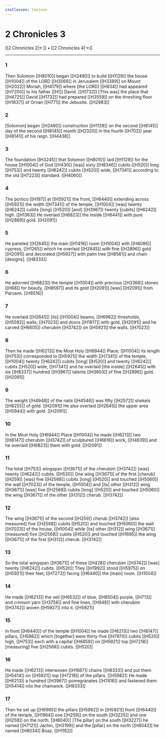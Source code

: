 ```yaml
---
cssClasses: lexicon
---
```


# 2 Chronicles 3

[[2 Chronicles 2|←]] • [[2 Chronicles 4|→]]

---

### 1
Then Solomon [[H8010]] began [[H2490]] to build [[H1129]] the house [[H1004]] of the LORD [[H3069]] in Jerusalem [[H3389]] on Mount [[H2022]] Moriah, [[H4179]] where [the LORD] [[H834]] had appeared [[H7200]] to his father [[H1]] David. [[H1732]] [This was] the place that [[H4725]] David [[H1732]] had prepared [[H3559]] on the threshing floor [[H1637]] of Ornan [[H771]] the Jebusite. [[H2983]]

### 2
[Solomon] began [[H2490]] construction [[H1129]] on the second [[H8145]] day of the second [[H8145]] month [[H2320]] in the fourth [[H702]] year [[H8141]] of his reign. [[H4438]]

### 3
The foundation [[H3245]] that Solomon [[H8010]] laid [[H1129]] for the house [[H1004]] of God [[H430]] [was] sixty [[H8346]] cubits [[H520]] long [[H753]] and twenty [[H6242]] cubits [[H520]] wide, [[H7341]] according to the old [[H7223]] standard. [[H4060]]

### 4
The portico [[H197]] at [[H5921]] the front, [[H6440]] extending across [[H5921]] the width [[H7341]] of the temple, [[H1004]] [was] twenty [[H6242]] cubits [long] [[H520]] [and] [[H3967]] twenty [cubits] [[H6242]] high. [[H1363]] He overlaid [[H6823]] the inside [[H6441]] with pure [[H2889]] gold. [[H2091]]

### 5
He paneled [[H2645]] the main [[H1419]] room [[H1004]] with [[H6086]] cypress, [[H1265]] which he overlaid [[H2645]] with fine [[H2896]] gold [[H2091]] and decorated [[H5927]] with palm tree [[H8561]] and chain [designs]. [[H8333]]

### 6
He adorned [[H6823]] the temple [[H1004]] with precious [[H3368]] stones [[H68]] for beauty, [[H8597]] and its gold [[H2091]] [was] [[H2091]] from Parvaim. [[H6516]]

### 7
He overlaid [[H2645]] [its] [[H1004]] beams, [[H6982]] thresholds, [[H5592]] walls, [[H7023]] and doors [[H1817]] with gold, [[H2091]] and he carved [[H6605]] cherubim [[H3742]] on [[H5921]] the walls. [[H7023]]

### 8
Then he made [[H6213]] the Most Holy [[H6944]] Place; [[H1004]] its length [[H753]] corresponded to [[H5921]] the width [[H7341]] of the temple, [[H1004]] twenty [[H6242]] cubits [long] [[H520]] and twenty [[H6242]] cubits [[H520]] wide, [[H7341]] and he overlaid [the inside] [[H2645]] with six [[H8337]] hundred [[H3967]] talents [[H3603]] of fine [[H2896]] gold. [[H2091]]

### 9
The weight [[H4948]] of the nails [[H4548]] was fifty [[H2572]] shekels [[H8255]] of gold. [[H2091]] He also overlaid [[H2645]] the upper area [[H5944]] with gold. [[H2091]]

### 10
In the Most Holy [[H6944]] Place [[H1004]] he made [[H6213]] two [[H8147]] cherubim [[H3742]] of sculptured [[H6816]] work, [[H4639]] and he overlaid [[H6823]] them with gold. [[H2091]]

### 11
The total [[H753]] wingspan [[H3671]] of the cherubim [[H3742]] [was] twenty [[H6242]] cubits. [[H520]] One wing [[H3671]] of the first [cherub] [[H259]] [was] five [[H2568]] cubits [long] [[H520]] and touched [[H5060]] the wall [[H7023]] of the temple, [[H1004]] and [its] other [[H312]] wing [[H3671]] [was] five [[H2568]] cubits [long] [[H520]] and touched [[H5060]] the wing [[H3671]] of the other [[H312]] cherub. [[H3742]]

### 12
The wing [[H3671]] of the second [[H259]] cherub [[H3742]] [also measured] five [[H2568]] cubits [[H520]] and touched [[H5060]] the wall [[H7023]] of the house, [[H1004]] while [its] other [[H312]] wing [[H3671]] [measured] five [[H2568]] cubits [[H520]] and touched [[H1695]] the wing [[H3671]] of the first [[H312]] cherub. [[H3742]]

### 13
So the total wingspan [[H3671]] of these [[H428]] cherubim [[H3742]] [was] twenty [[H6242]] cubits. [[H520]] They [[H1992]] stood [[H5975]] on [[H5921]] their feet, [[H7272]] facing [[H6440]] the [main] room. [[H1004]]

### 14
He made [[H6213]] the veil [[H6532]] of blue, [[H8504]] purple, [[H713]] and crimson yarn [[H3758]] and fine linen, [[H948]] with cherubim [[H3742]] woven [[H5927]] into it. [[H5921]]

### 15
In front [[H6440]] of the temple [[H1004]] he made [[H6213]] two [[H8147]] pillars, [[H5982]] which [together] were thirty-five [[H7970]] cubits [[H520]] high, [[H753]] each with a capital [[H6858]] on [[H5921]] top [[H7218]] [measuring] five [[H2568]] cubits. [[H520]]

### 16
He made [[H6213]] interwoven [[H1687]] chains [[H8333]] and put them [[H5414]] on [[H5921]] top [[H7218]] of the pillars. [[H5982]] He made [[H6213]] a hundred [[H3967]] pomegranates [[H7416]] and fastened them [[H5414]] into the chainwork. [[H8333]]

### 17
Then he set up [[H6965]] the pillars [[H5982]] in [[H5921]] front [[H6440]] of the temple, [[H1964]] one [[H259]] on the south [[H3225]] and one [[H259]] on the north. [[H8040]] [The pillar] on the south [[H3227]] he named [[H7121]] Jachin, [[H3199]] and the [pillar] on the north [[H8042]] he named [[H8034]] Boaz. [[H1162]]

